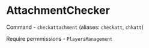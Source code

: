 # AttachmentChecker
Command - `checkattachment` (aliases: `checkatt`, `chkatt`)

Require permmissions - `PlayersManagement`
